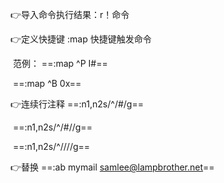 :point_right:导入命令执行结果：r！命令

:point_right:定义快捷键 :map 快捷键触发命令

​       范例： ==:map ^P I#<ESC>==

​                    ==:map ^B 0x==

:point_right:连续行注释   ==:n1,n2s/^/#/g==

​                            ==:n1,n2s/^/#//g==

​                           ==:n1,n2s/^/\/\//g==

:point_right:替换   ==:ab mymail samlee@lampbrother.net==

